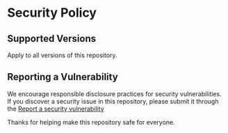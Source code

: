 # Security Policy

## Supported Versions

Apply to all versions of this repository.

## Reporting a Vulnerability

We encourage responsible disclosure practices for security vulnerabilities.
If you discover a security issue in this repository, please submit it through the [Report a security vulnerability]([https://](https://github.com/ironwolphern/terraform-init-vault/security/advisories/new))

Thanks for helping make this repository safe for everyone.
